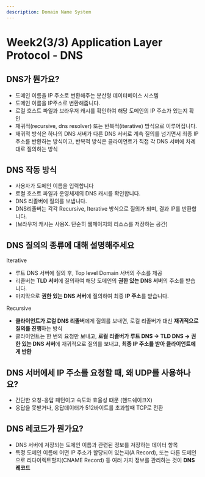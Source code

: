 ```yaml
---
description: Domain Name System
---
```


# Week2(3/3) Application Layer Protocol - DNS

## DNS가 뭔가요?

* 도메인 이름을 IP 주소로 변환해주는 분산형 데이터베이스 시스템
* 도메인 이름을 IP주소로 변환해줍니다.
* 로컬 호스트 파일과 브라우저 캐시를 확인하여 해당 도메인의 IP 주소가 있는지 확인
* 재귀적(recursive, dns resolver) 또는 반복적(iterative) 방식으로 이루어집니다.
* 재귀적 방식은 하나의 DNS 서버가 다른 DNS 서버로 계속 질의를 넘기면서 최종 IP 주소를 반환하는 방식이고, 반복적 방식은 클라이언트가 직접 각 DNS 서버에 차례대로 질의하는 방식



## DNS 작동 방식

* 사용자가 도메인 이름을 입력합니다
* 로컬 호스트 파일과 운영체제의 DNS 캐시를 확인합니다.
* DNS 리졸버에 질의를 보냅니다.
* DNS리졸버는 각각 Recursive, Iterative 방식으로 질의가 되며, 결과 IP를 반환합니다.
* (브라우저 캐시는 사용X. 단순히 웹페이지의 리소스를 저장하는 공간)



## DNS 질의의 종류에 대해 설명해주세요

Iterative

* 루트 DNS 서버에 질의 후, Top level Domain 서버의 주소를 제공
* 리졸버는 **TLD 서버**에 질의하여 해당 도메인의 **권한 있는 DNS 서버**의 주소를 받습니다.
* 마지막으로 **권한 있는 DNS 서버**에 질의하여 최종 **IP 주소**를 받습니다.

Recursive

* **클라이언트가 로컬 DNS 리졸버**에게 질의를 보내면, 로컬 리졸버가 대신 **재귀적으로 질의를 진행**하는 방식
* 클라이언트는 한 번의 요청만 보내고, **로컬 리졸버가 루트 DNS → TLD DNS → 권한 있는 DNS 서버**에 재귀적으로 질의를 보내고, **최종 IP 주소를 받아 클라이언트에게 반환**



## DNS 서버에세 IP 주소를 요청할 때, 왜 UDP를 사용하나요?

* 간단한 요청-응답 패턴이고 속도와 효율성 떄문 (핸드쉐이크X)
* 응답을 못받거나, 응답데이터가 512바이트를 초과할때 TCP로 전환



## DNS 레코드가 뭔가요?

* DNS 서버에 저장되는 도메인 이름과 관련된 정보를 저장하는 데이터 항목
* 특정 도메인 이름에 어떤 IP 주소가 할당되어 있는지(A Record), 또는 다른 도메인으로 리다이렉트할지(CNAME Record) 등 여러 가지 정보를 관리하는 것이 **DNS 레코드**



